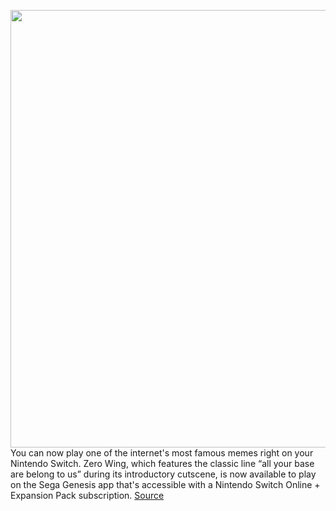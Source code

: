 <img src='https://cdn.vox-cdn.com/thumbor/dlpyoqess7NMQLnAV9pbgNSu1N4=/0x0:1265x872/1200x800/filters:focal(532x335:734x537)/cdn.vox-cdn.com/uploads/chorus_image/image/71039537/SEGA_Genesis___June_2022_Game_Updates___Nintendo_Switch_Online_0_29_screenshot.0.png' width='700px' /><br/>
You can now play one of the internet's most famous memes right on your Nintendo Switch. Zero Wing, which features the classic line “all your base are belong to us” during its introductory cutscene, is now available to play on the Sega Genesis app that's accessible with a Nintendo Switch Online + Expansion Pack subscription.
<a href='https://www.theverge.com/2022/7/1/23191830/all-your-base-are-belong-to-us-zero-wing-nintendo-switch-sega-genesis'> Source <a/>